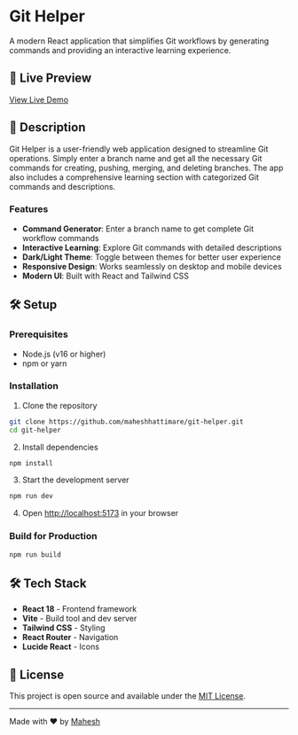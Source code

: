 # Git Helper

A modern React application that simplifies Git workflows by generating commands and providing an interactive learning experience.

## 🚀 Live Preview

[View Live Demo](https://git-helper.vercel.app)

## 📝 Description

Git Helper is a user-friendly web application designed to streamline Git operations. Simply enter a branch name and get all the necessary Git commands for creating, pushing, merging, and deleting branches. The app also includes a comprehensive learning section with categorized Git commands and descriptions.

### Features

- **Command Generator**: Enter a branch name to get complete Git workflow commands
- **Interactive Learning**: Explore Git commands with detailed descriptions
- **Dark/Light Theme**: Toggle between themes for better user experience
- **Responsive Design**: Works seamlessly on desktop and mobile devices
- **Modern UI**: Built with React and Tailwind CSS

## 🛠️ Setup

### Prerequisites

- Node.js (v16 or higher)
- npm or yarn

### Installation

1. Clone the repository

```bash
git clone https://github.com/maheshhattimare/git-helper.git
cd git-helper
```

2. Install dependencies

```bash
npm install
```

3. Start the development server

```bash
npm run dev
```

4. Open [http://localhost:5173](http://localhost:5173) in your browser

### Build for Production

```bash
npm run build
```

## 🛠️ Tech Stack

- **React 18** - Frontend framework
- **Vite** - Build tool and dev server
- **Tailwind CSS** - Styling
- **React Router** - Navigation
- **Lucide React** - Icons

## 📄 License

This project is open source and available under the [MIT License](LICENSE).

---

Made with ❤️ by [Mahesh](https://maheshhattimare.vercel.app)
